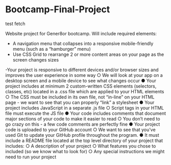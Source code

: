 # Bootcamp-Final-Project

 test fetch
 
Website project for Gener8or bootcamp. Will include required elements:
- A navigation menu that collapses into a responsive mobile-friendly menu (such as a “hamburger” menu)
- Use CSS Grid to rearrange 2 or more content areas on your page as the screen changes sizes

-Your project is responsive to different devices and/or browser sizes and improves the user experience in some way
○ We will look at your app on a desktop screen and a mobile device to see what changes occur
● Your project includes at minimum 2 custom-written CSS elements (selectors, classes, etc) located in a .css file which are applied to your HTML elements
○ The CSS must be included in its own file, not “in-line” on your HTML page - we want to see that you can properly “link” a stylesheet
● Your project includes JavaScript in a separate .js file
○ Script tags in your HTML file must execute the JS file
● Your code includes comments that document major sections of your code to make it easier to read
○ You don’t need to go crazy on this - a few code comments are perfectly fine ● Your project code is uploaded to your GitHub account
○ We want to see that you’ve used Git to update your GitHub profile throughout the program.
● It must include a README file located at the top level directory of your project that includes:
○ A description of your project
○ What features you chose to included (so we know what to look for)
○ Any special instructions we might need to run your project

